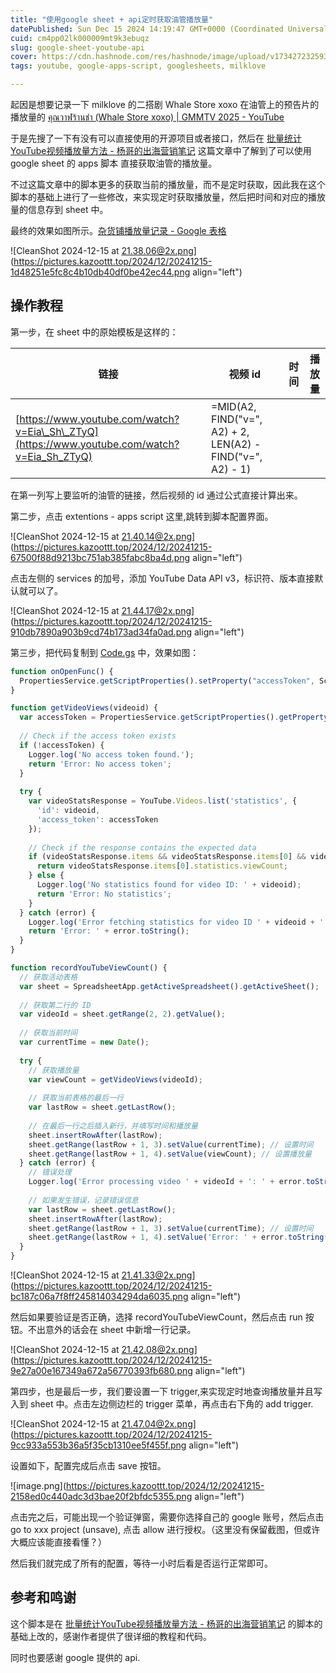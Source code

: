 ```yaml
---
title: "使用google sheet + api定时获取油管播放量"
datePublished: Sun Dec 15 2024 14:19:47 GMT+0000 (Coordinated Universal Time)
cuid: cm4pp02lk000009mt9k3ebuqz
slug: google-sheet-youtube-api
cover: https://cdn.hashnode.com/res/hashnode/image/upload/v1734272325936/3a412e91-a703-401e-af65-8b24d0bade92.png
tags: youtube, google-apps-script, googlesheets, milklove

---
```


起因是想要记录一下 milklove 的二搭剧 Whale Store xoxo 在油管上的预告片的播放量的 [คุณวาฬร้านชำ (Whale Store xoxo) | GMMTV 2025 - YouTube](https://www.youtube.com/watch?v=Eia_Sh_ZTyQ)

于是先搜了一下有没有可以直接使用的开源项目或者接口，然后在 [批量统计YouTube视频播放量方法 - 杨哥的出海营销笔记](https://marketingyang.com/%E6%89%B9%E9%87%8F%E7%BB%9F%E8%AE%A1youtube%E8%A7%86%E9%A2%91%E6%92%AD%E6%94%BE%E9%87%8F%E6%96%B9%E6%B3%95/) 这篇文章中了解到了可以使用 google sheet 的 apps 脚本 直接获取油管的播放量。

不过这篇文章中的脚本更多的获取当前的播放量，而不是定时获取，因此我在这个脚本的基础上进行了一些修改，来实现定时获取播放量，然后把时间和对应的播放量的信息存到 sheet 中。

最终的效果如图所示。[杂货铺播放量记录 - Google 表格](https://docs.google.com/spreadsheets/d/12l5v7V-lyHFXw1KkgGAFtnvbVejrKshOLGsulLf8P1A/edit?usp=sharing)

![CleanShot 2024-12-15 at 21.38.06@2x.png](https://pictures.kazoottt.top/2024/12/20241215-1d48251e5fc8c4b10db40df0be42ec44.png align="left")

## 操作教程

第一步，在 sheet 中的原始模板是这样的：

| 链接 | 视频 id | 时间 | 播放量 |
| --- | --- | --- | --- |
| [https://www.youtube.com/watch?v=Eia\_Sh\_ZTyQ](https://www.youtube.com/watch?v=Eia_Sh_ZTyQ) | \=MID(A2, FIND("v=", A2) + 2, LEN(A2) - FIND("v=", A2) - 1) |  |  |

在第一列写上要监听的油管的链接，然后视频的 id 通过公式直接计算出来。

第二步，点击 extentions - apps script 这里,跳转到脚本配置界面。

![CleanShot 2024-12-15 at 21.40.14@2x.png](https://pictures.kazoottt.top/2024/12/20241215-67500f88d9213bc751ab385fabc8ba4d.png align="left")

点击左侧的 services 的加号，添加 YouTube Data API v3，标识符、版本直接默认就可以了。

![CleanShot 2024-12-15 at 21.44.17@2x.png](https://pictures.kazoottt.top/2024/12/20241215-910db7890a903b9cd74b173ad34fa0ad.png align="left")

第三步，把代码复制到 [Code.gs](http://Code.gs) 中，效果如图：

```js
function onOpenFunc() {
  PropertiesService.getScriptProperties().setProperty("accessToken", ScriptApp.getOAuthToken());
}

function getVideoViews(videoid) {
  var accessToken = PropertiesService.getScriptProperties().getProperty('accessToken');
  
  // Check if the access token exists
  if (!accessToken) {
    Logger.log('No access token found.');
    return 'Error: No access token';
  }
  
  try {
    var videoStatsResponse = YouTube.Videos.list('statistics', {
      'id': videoid, 
      'access_token': accessToken
    });
    
    // Check if the response contains the expected data
    if (videoStatsResponse.items && videoStatsResponse.items[0] && videoStatsResponse.items[0].statistics) {
      return videoStatsResponse.items[0].statistics.viewCount;
    } else {
      Logger.log('No statistics found for video ID: ' + videoid);
      return 'Error: No statistics';
    }
  } catch (error) {
    Logger.log('Error fetching statistics for video ID ' + videoid + ': ' + error.toString());
    return 'Error: ' + error.toString();
  }
}

function recordYouTubeViewCount() {
  // 获取活动表格
  var sheet = SpreadsheetApp.getActiveSpreadsheet().getActiveSheet();
  
  // 获取第二行的 ID
  var videoId = sheet.getRange(2, 2).getValue();   
  
  // 获取当前时间
  var currentTime = new Date();
  
  try {
    // 获取播放量
    var viewCount = getVideoViews(videoId);
    
    // 获取当前表格的最后一行
    var lastRow = sheet.getLastRow();
    
    // 在最后一行之后插入新行，并填写时间和播放量
    sheet.insertRowAfter(lastRow);
    sheet.getRange(lastRow + 1, 3).setValue(currentTime); // 设置时间
    sheet.getRange(lastRow + 1, 4).setValue(viewCount); // 设置播放量
  } catch (error) {
    // 错误处理
    Logger.log('Error processing video ' + videoId + ': ' + error.toString());
    
    // 如果发生错误，记录错误信息
    var lastRow = sheet.getLastRow();
    sheet.insertRowAfter(lastRow);
    sheet.getRange(lastRow + 1, 3).setValue(currentTime); // 设置时间
    sheet.getRange(lastRow + 1, 4).setValue('Error: ' + error.toString()); // 设置错误信息
  }
}
```

![CleanShot 2024-12-15 at 21.41.33@2x.png](https://pictures.kazoottt.top/2024/12/20241215-bc187c06a7f8ff245814034294da6035.png align="left")

然后如果要验证是否正确，选择 recordYouTubeViewCount，然后点击 run 按钮。不出意外的话会在 sheet 中新增一行记录。

![CleanShot 2024-12-15 at 21.42.08@2x.png](https://pictures.kazoottt.top/2024/12/20241215-9e27a00e167349a672a56770393fb680.png align="left")

第四步，也是最后一步，我们要设置一下 trigger,来实现定时地查询播放量并且写入到 sheet 中。点击左边侧边栏的 trigger 菜单，再点击右下角的 add trigger.

![CleanShot 2024-12-15 at 21.47.04@2x.png](https://pictures.kazoottt.top/2024/12/20241215-9cc933a553b36a5f35cb1310ee5f455f.png align="left")

设置如下，配置完成后点击 save 按钮。

![image.png](https://pictures.kazoottt.top/2024/12/20241215-2158ed0c440adc3d3bae20f2bfdc5355.png align="left")

点击完之后，可能出现一个验证弹窗，需要你选择自己的 google 账号，然后点击 go to xxx project (unsave), 点击 allow 进行授权。（这里没有保留截图，但或许大概应该能直接看懂？）

然后我们就完成了所有的配置，等待一小时后看是否运行正常即可。

## 参考和鸣谢

这个脚本是在 [批量统计YouTube视频播放量方法 - 杨哥的出海营销笔记](https://marketingyang.com/%E6%89%B9%E9%87%8F%E7%BB%9F%E8%AE%A1youtube%E8%A7%86%E9%A2%91%E6%92%AD%E6%94%BE%E9%87%8F%E6%96%B9%E6%B3%95/) 的脚本的基础上改的，感谢作者提供了很详细的教程和代码。

同时也要感谢 google 提供的 api.